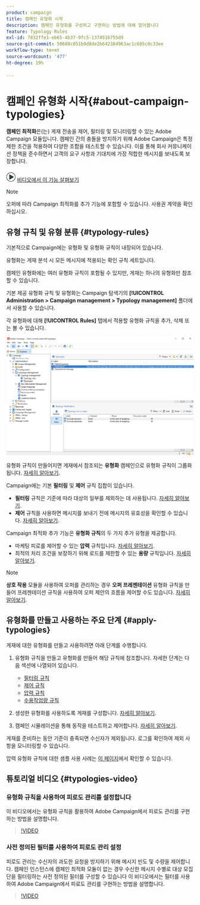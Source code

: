 ```yaml
---
product: campaign
title: 캠페인 유형화 시작
description: 캠페인 유형화를 구성하고 구현하는 방법에 대해 알아봅니다
feature: Typology Rules
exl-id: 7832ffe1-eb65-4b37-9fc5-1374516755d9
source-git-commit: 50688c051b9d8de2b642384963ac1c685c0c33ee
workflow-type: tm+mt
source-wordcount: '477'
ht-degree: 19%

---
```


# 캠페인 유형화 시작{#about-campaign-typologies}

**캠페인 최적화**&#x200B;은(는) 게재 전송을 제어, 필터링 및 모니터링할 수 있는 Adobe Campaign 모듈입니다. 캠페인 간의 충돌을 방지하기 위해 Adobe Campaign은 특정 제한 조건을 적용하여 다양한 조합을 테스트할 수 있습니다. 이를 통해 회사 커뮤니케이션 정책을 준수하면서 고객의 요구 사항과 기대치에 가장 적합한 메시지를 보내도록 보장합니다.

![](assets/do-not-localize/how-to-video.png) [비디오에서 이 기능 살펴보기](#typologies-video)

>[!NOTE]
>
>오퍼에 따라 Campaign 최적화를 추가 기능에 포함할 수 있습니다. 사용권 계약을 확인하십시오.

## 유형 규칙 및 유형 분류 {#typology-rules}

기본적으로 Campaign에는 유형화 및 유형화 규칙이 내장되어 있습니다.

유형화는 게재 분석 시 모든 메시지에 적용되는 확인 규칙 세트입니다.

캠페인 유형화에는 여러 유형화 규칙이 포함될 수 있지만, 게재는 하나의 유형화만 참조할 수 있습니다.

기본 제공 유형화 규칙 및 유형화는 Campaign 탐색기의 **[!UICONTROL Administration > Campaign management > Typology management]** 폴더에서 사용할 수 있습니다.

각 유형화에 대해 **[!UICONTROL Rules]** 탭에서 적용할 유형화 규칙을 추가, 삭제 또는 볼 수 있습니다.

![](assets/campaign_opt_rules_tab.png)

유형화 규칙이 만들어지면 게재에서 참조되는 **유형화** 캠페인으로 유형화 규칙이 그룹화됩니다. [자세히 알아보기](#apply-typologies).


Campaign에는 기본 **필터링** 및 **제어** 규칙 집합이 있습니다.

* **필터링** 규칙은 기준에 따라 대상의 일부를 제외하는 데 사용됩니다. [자세히 알아보기](filtering-rules.md).
* **제어** 규칙을 사용하면 메시지를 보내기 전에 메시지의 유효성을 확인할 수 있습니다. [자세히 알아보기](control-rules.md).

Campaign 최적화 추가 기능은 **유형화 규칙**&#x200B;의 두 가지 추가 유형을 제공합니다.

* 마케팅 피로를 제어할 수 있는 **압력** 규칙입니다. [자세히 알아보기](pressure-rules.md).
* 최적의 처리 조건을 보장하기 위해 로드를 제한할 수 있는 **용량** 규칙입니다. [자세히 알아보기](consistency-rules.md#controlling-capacity).


>[!NOTE]
>
>**상호 작용** 모듈을 사용하여 오퍼를 관리하는 경우 **오퍼 프레젠테이션** 유형화 규칙을 만들어 프레젠테이션 규칙을 사용하여 오퍼 제안의 흐름을 제어할 수도 있습니다. [자세히 알아보기](../../v8/interaction/interaction-offer.md#offer-presentation).


## 유형화를 만들고 사용하는 주요 단계 {#apply-typologies}

게재에 대한 유형화를 만들고 사용하려면 아래 단계를 수행합니다.

1. 유형화 규칙을 만들고 유형화를 만들어 해당 규칙에 참조합니다.
자세한 단계는 다음 섹션에 나열되어 있습니다.

   * [필터링 규칙](filtering-rules.md)
   * [제어 규칙](control-rules.md)
   * [압력 규칙](pressure-rules.md)
   * [수용작업량 규칙](consistency-rules.md)

1. 생성한 유형화를 사용하도록 게재를 구성합니다. [자세히 알아보기](apply-rules.md#apply-a-typology-to-a-delivery).
1. 캠페인 시뮬레이션을 통해 동작을 테스트하고 제어합니다. [자세히 알아보기](campaign-simulations.md).

게재를 준비하는 동안 기준이 충족되면 수신자가 제외됩니다. 로그를 확인하여 제외 사항을 모니터링할 수 있습니다.

압력 유형화 규칙에 대한 샘플 사용 사례는 [이 페이지](pressure-rules.md#use-cases-on-pressure-rules)에서 확인할 수 있습니다.

## 튜토리얼 비디오 {#typologies-video}

### 유형화 규칙을 사용하여 피로도 관리를 설정합니다

이 비디오에서는 유형화 규칙을 활용하여 Adobe Campaign에서 피로도 관리를 구현하는 방법을 설명합니다.

>[!VIDEO](https://video.tv.adobe.com/v/333787?quality=12)

### 사전 정의된 필터를 사용하여 피로도 관리 설정

피로도 관리는 수신자의 과도한 요청을 방지하기 위해 메시지 빈도 및 수량을 제어합니다. 캠페인 인스턴스에 캠페인 최적화 모듈이 없는 경우 수신한 메시지 수별로 대상 모집단을 필터링하는 사전 정의된 필터를 구성할 수 있습니다
이 비디오에서는 필터를 사용하여 Adobe Campaign에서 피로도 관리를 구현하는 방법을 설명합니다.

>[!VIDEO](https://video.tv.adobe.com/v/333778?quality=12)
